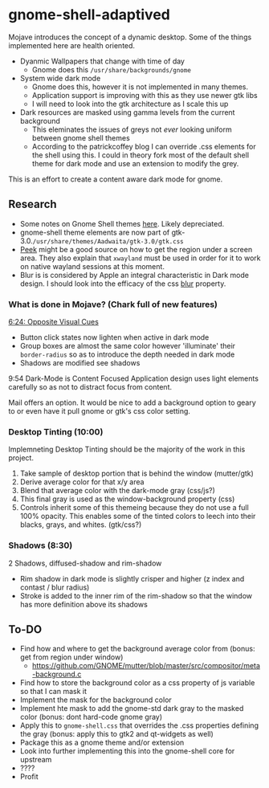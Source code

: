 # gnome-shell-adaptived

Mojave introduces the concept of a dynamic desktop. Some of the things implemented here are health oriented.

* Dyanmic Wallpapers that change with time of day
  * Gnome does this `/usr/share/backgrounds/gnome`
* System wide dark mode
  * Gnome does this, however it is not implemented in many themes.
  * Application support is improving with this as they use newer gtk libs
  * I will need to look into the gtk architecture as I scale this up
* Dark resources are masked using gamma levels from the current background
  * This eleminates the issues of greys not *ever* looking uniform between gnome shell themes
  * According to the patrickcoffey blog I can override .css elements for the shell using this. I could in theory fork most of the default shell theme for dark mode and use an extension to modify the grey.

This is an effort to create a content aware dark mode for gnome.

## Research

* Some notes on Gnome Shell themes [here](http://www.patrickcoffey.io/post/theming-gnome-shell-sass-and-gulp). Likely depreciated.
* gnome-shell theme elements are now part of gtk-3.0.`/usr/share/themes/Aadwaita/gtk-3.0/gtk.css`
* [Peek](https://github.com/phw/peek) might be a good source on how to get the region under a screen area. They also explain that `xwayland` must be used in order for it to work on native wayland sessions at this moment. 
* Blur is is considered by Apple an integral characteristic in Dark mode design. I should look into the efficacy of the css [blur](https://developer.mozilla.org/en-US/docs/Web/CSS/filter-function/blur) property.

### What is done in Mojave? (Chark full of new features)

[6:24: Opposite Visual Cues](https://developer.apple.com/videos/play/wwdc2018/210)

* Button click states now lighten when active in dark mode
* Group boxes are almost the same color however 'illuminate' their `border-radius` so as to introduce the depth needed in dark mode
* Shadows are modified see shadows

9:54 Dark-Mode is Content Focused
Application design uses light elements carefully so as not to distract focus from content.

Mail offers an option. It would be nice to add a background option to geary to or even have it pull gnome or gtk's css color setting.

### Desktop Tinting (10:00)
Implemneting Desktop Tinting should be the majority of the work in this project.

1. Take sample of desktop portion that is behind the window (mutter/gtk)
2. Derive average color for that x/y area
3. Blend that average color with the dark-mode gray (css/js?)
4. This final gray is used as the window-background property (css)
5. Controls inherit some of this themeing because they do not use a full 100% opacity. This enables some of the tinted colors to leech into their blacks, grays, and whites. (gtk/css?)


### Shadows (8:30)
2 Shadows, diffused-shadow and rim-shadow

* Rim shadow in dark mode is slightly crisper and higher (z index and contast / blur radius)
* Stroke is added to the inner rim of the rim-shadow so that the window has more definition above its shadows

## To-DO

* Find how and where to get the background average color from (bonus: get from region under window)
  * https://github.com/GNOME/mutter/blob/master/src/compositor/meta-background.c
* Find how to store the background color as a css property of js variable so that I can mask it
* Implement the mask for the background color
* Implement hte mask to add the gnome-std dark gray to the masked color (bonus: dont hard-code gnome gray)
* Apply this to `gnome-shell.css` that overrides the .css properties defining the gray (bonus: apply this to gtk2 and qt-widgets as well)
* Package this as a gnome theme and/or extension
* Look into further implementing this into the gnome-shell core for upstream
* ????
* Profit
